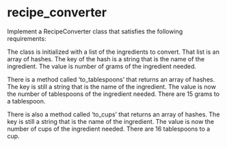 recipe_converter
================

Implement a RecipeConverter class that satisfies the following requirements:

The class is initialized with a list of the ingredients to convert. That list is an array of hashes. The key of the hash is a string that is the name of the ingredient. The value is number of grams of the ingredient needed.

There is a method called ‘to_tablespoons’ that returns an array of hashes. The key is still a string that is the name of the ingredient. The value is now the number of tablespoons of the ingredient needed. There are 15 grams to a tablespoon.

There is also a method called ‘to_cups’ that returns an array of hashes. The key is still a string that is the name of the ingredient. The value is now the number of cups of the ingredient needed. There are 16 tablespoons to a cup.
